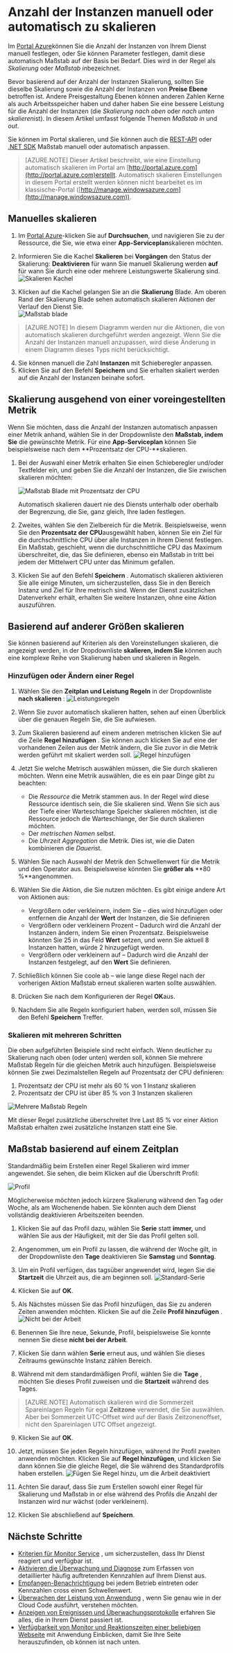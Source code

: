 <properties
    pageTitle="Anzahl der Instanzen manuell oder automatisch zu skalieren | Microsoft Azure"
    description="Informationen Sie zum Skalieren Ihrer Dienste Azure."
    authors="rboucher"
    manager="carolz"
    editor=""
    services="monitoring-and-diagnostics"
    documentationCenter="monitoring-and-diagnostics"/>

<tags
    ms.service="monitoring-and-diagnostics"
    ms.workload="na"
    ms.tgt_pltfrm="na"
    ms.devlang="na"
    ms.topic="article"
    ms.date="09/08/2015"
    ms.author="robb"/>

# <a name="scale-instance-count-manually-or-automatically"></a>Anzahl der Instanzen manuell oder automatisch zu skalieren

Im [Portal Azure](https://portal.azure.com/)können Sie die Anzahl der Instanzen von Ihrem Dienst manuell festlegen, oder Sie können Parameter festlegen, damit diese automatisch Maßstab auf der Basis bei Bedarf. Dies wird in der Regel als *Skalierung* oder *Maßstab in*bezeichnet.

Bevor basierend auf der Anzahl der Instanzen Skalierung, sollten Sie dieselbe Skalierung sowie die Anzahl der Instanzen von **Preise Ebene** betroffen ist. Andere Preisgestaltung Ebenen können anderen Zahlen Kerne als auch Arbeitsspeicher haben und daher haben Sie eine bessere Leistung für die Anzahl der Instanzen (die *Skalierung nach oben* oder *nach unten skalieren*ist). In diesem Artikel umfasst folgende Themen *Maßstab in* und *out*.

Sie können im Portal skalieren, und Sie können auch die [REST-API](https://msdn.microsoft.com/library/azure/dn931953.aspx) oder [.NET SDK](https://www.nuget.org/packages/Microsoft.Azure.Insights/) Maßstab manuell oder automatisch anpassen.

> [AZURE.NOTE] Dieser Artikel beschreibt, wie eine Einstellung automatisch skalieren im Portal am [http://portal.azure.com](http://portal.azure.com)erstellt. Automatisch skalieren Einstellungen in diesem Portal erstellt werden können nicht bearbeitet es im klassische-Portal ([http://manage.windowsazure.com](http://manage.windowsazure.com)).

## <a name="scaling-manually"></a>Manuelles skalieren

1. Im [Portal Azure](https://portal.azure.com/)-klicken Sie auf **Durchsuchen**, und navigieren Sie zu der Ressource, die Sie, wie etwa einer **App-Serviceplan**skalieren möchten.

2. Informieren Sie die Kachel **Skalieren** bei **Vorgängen** den Status der Skalierung: **Deaktivieren** für wann Sie manuell Skalierung werden **auf** für wann Sie durch eine oder mehrere Leistungswerte Skalierung sind.
    ![Skalieren Kachel](./media/insights-how-to-scale/Insights_UsageLens.png)

3. Klicken auf die Kachel gelangen Sie an die **Skalierung** Blade. Am oberen Rand der Skalierung Blade sehen automatisch skalieren Aktionen der Verlauf den Dienst Sie.  
    ![Maßstab blade](./media/insights-how-to-scale/Insights_ScaleBladeDayZero.png)

>[AZURE.NOTE] In diesem Diagramm werden nur die Aktionen, die von automatisch skalieren durchgeführt werden angezeigt. Wenn Sie die Anzahl der Instanzen manuell anzupassen, wird diese Änderung in einem Diagramm dieses Typs nicht berücksichtigt.

4. Sie können manuell die Zahl **Instanzen** mit Schieberegler anpassen.
5. Klicken Sie auf den Befehl **Speichern** und Sie erhalten skaliert werden auf die Anzahl der Instanzen beinahe sofort.

## <a name="scaling-based-on-a-pre-set-metric"></a>Skalierung ausgehend von einer voreingestellten Metrik

Wenn Sie möchten, dass die Anzahl der Instanzen automatisch anpassen einer Metrik anhand, wählen Sie in der Dropdownliste den **Maßstab, indem Sie** die gewünschte Metrik. Für eine **App-Serviceplan** können Sie beispielsweise nach dem **Prozentsatz der CPU-**skalieren.

1. Bei der Auswahl einer Metrik erhalten Sie einen Schieberegler und/oder Textfelder ein, und geben Sie die Anzahl der Instanzen, die Sie zwischen skalieren möchten:

    ![Maßstab Blade mit Prozentsatz der CPU](./media/insights-how-to-scale/Insights_ScaleBladeCPU.png)

    Automatisch skalieren dauert nie des Diensts unterhalb oder oberhalb der Begrenzung, die Sie, ganz gleich, Ihre laden festlegen.

2. Zweites, wählen Sie den Zielbereich für die Metrik. Beispielsweise, wenn Sie den **Prozentsatz der CPU**ausgewählt haben, können Sie ein Ziel für die durchschnittliche CPU über alle Instanzen in Ihrem Dienst festlegen. Ein Maßstab, geschieht, wenn die durchschnittliche CPU das Maximum überschreitet, die, das Sie definieren, ebenso ein Maßstab in tritt bei jedem der Mittelwert CPU unter das Minimum gefallen.

3. Klicken Sie auf den Befehl **Speichern** . Automatisch skalieren aktivieren Sie alle einige Minuten, um sicherzustellen, dass Sie in den Bereich Instanz und Ziel für Ihre metrisch sind. Wenn der Dienst zusätzlichen Datenverkehr erhält, erhalten Sie weitere Instanzen, ohne eine Aktion auszuführen.

## <a name="scale-based-on-other-metrics"></a>Basierend auf anderer Größen skalieren

Sie können basierend auf Kriterien als den Voreinstellungen skalieren, die angezeigt werden, in der Dropdownliste **skalieren, indem Sie** können auch eine komplexe Reihe von Skalierung haben und skalieren in Regeln.

### <a name="adding-or-changing-a-rule"></a>Hinzufügen oder Ändern einer Regel

1. Wählen Sie den **Zeitplan und Leistung Regeln** in der Dropdownliste **nach skalieren** : ![Leistungsregeln](./media/insights-how-to-scale/Insights_PerformanceRules.png)

2. Wenn Sie zuvor automatisch skalieren hatten, sehen auf einen Überblick über die genauen Regeln Sie, die Sie aufwiesen.

3. Zum Skalieren basierend auf einem anderen metrischen klicken Sie auf die Zeile **Regel hinzufügen** . Sie können auch klicken Sie auf eine der vorhandenen Zeilen aus der Metrik ändern, die Sie zuvor in die Metrik werden geführt mit skaliert werden soll.
![Regel hinzufügen](./media/insights-how-to-scale/Insights_AddRule.png)

4. Jetzt Sie welche Metrisch auswählen müssen, die Sie durch skalieren möchten. Wenn eine Metrik auswählen, die es ein paar Dinge gibt zu beachten:
    * Die *Ressource* die Metrik stammen aus. In der Regel wird diese Ressource identisch sein, die Sie skalieren sind. Wenn Sie sich aus der Tiefe einer Warteschlange Speicher skalieren möchten, ist die Ressource jedoch die Warteschlange, der Sie durch skalieren möchten.
    * Der *metrischen Namen* selbst.
    * Die *Uhrzeit Aggregation* die Metrik. Dies ist, wie die Daten kombinieren die *Dauer*ist.

5. Wählen Sie nach Auswahl der Metrik den Schwellenwert für die Metrik und den Operator aus. Beispielsweise könnten Sie **größer als** **80 %**angenommen.

6. Wählen Sie die Aktion, die Sie nutzen möchten. Es gibt einige andere Art von Aktionen aus:
    * Vergrößern oder verkleinern, indem Sie – dies wird hinzufügen oder entfernen die Anzahl der **Wert** der Instanzen, die Sie definieren
    * Vergrößern oder verkleinern Prozent – Dadurch wird die Anzahl der Instanzen ändern, indem Sie einen Prozentsatz. Beispielsweise könnten Sie 25 in das Feld **Wert** setzen, und wenn Sie aktuell 8 Instanzen hatten, würde 2 hinzugefügt werden.
    * Vergrößern oder verkleinern auf – Dadurch wird die Anzahl der Instanzen festgelegt, auf den **Wert** Sie definieren.

7. Schließlich können Sie coole ab – wie lange diese Regel nach der vorherigen Aktion Maßstab erneut skalieren warten sollte auswählen.

8. Drücken Sie nach dem Konfigurieren der Regel **OK**aus.

9. Nachdem Sie alle Regeln konfiguriert haben, werden soll, müssen Sie den Befehl **Speichern** Treffer.

### <a name="scaling-with-multiple-steps"></a>Skalieren mit mehreren Schritten

Die oben aufgeführten Beispiele sind recht einfach. Wenn deutlicher zu Skalierung nach oben (oder unten) werden soll, können Sie mehrere Maßstab Regeln für die gleichen Metrik auch hinzufügen. Beispielsweise können Sie zwei Dezimalstellen Regeln auf Prozentsatz der CPU definieren:

1. Prozentsatz der CPU ist mehr als 60 % von 1 Instanz skalieren
2. Prozentsatz der CPU ist über 85 % von 3 Instanzen skalieren

![Mehrere Maßstab Regeln](./media/insights-how-to-scale/Insights_MultipleScaleRules.png)

Mit dieser Regel zusätzliche überschreitet Ihre Last 85 % vor einer Aktion Maßstab erhalten zwei zusätzliche Instanzen statt eine Sie.

## <a name="scale-based-on-a-schedule"></a>Maßstab basierend auf einem Zeitplan


Standardmäßig beim Erstellen einer Regel Skalieren wird immer angewendet. Sie sehen, die beim Klicken auf die Überschrift Profil:

![Profil](./media/insights-how-to-scale/Insights_Profile.png)

Möglicherweise möchten jedoch kürzere Skalierung während den Tag oder Woche, als am Wochenende haben. Sie könnten auch dem Dienst vollständig deaktivieren Arbeitszeiten beenden.

1. Klicken Sie auf das Profil dazu, wählen Sie **Serie** statt **immer,** und wählen Sie aus der Häufigkeit, mit der Sie das Profil gelten soll.

2. Angenommen, um ein Profil zu lassen, die während der Woche gilt, in der Dropdownliste den **Tage** deaktivieren Sie **Samstag** und **Sonntag**.

3. Um ein Profil verfügen, das tagsüber angewendet wird, legen Sie die **Startzeit** die Uhrzeit aus, die am beginnen soll.
    ![Standard-Serie](./media/insights-how-to-scale/Insights_ProfileRecurrence.png)

4. Klicken Sie auf **OK**.

5. Als Nächstes müssen Sie das Profil hinzufügen, das Sie zu anderen Zeiten anwenden möchten. Klicken Sie auf die Zeile **Profil hinzufügen** .
    ![Nicht bei der Arbeit](./media/insights-how-to-scale/Insights_ProfileOffWork.png)

6. Benennen Sie Ihre neue, Sekunde, Profil, beispielsweise Sie konnte nennen Sie diese **nicht bei der Arbeit**.

7. Klicken Sie dann wählen **Serie** erneut aus, und wählen Sie dieses Zeitraums gewünschte Instanz zählen Bereich.

8. Während mit dem standardmäßigen Profil, wählen Sie die **Tage** , möchten Sie dieses Profil zuweisen und die **Startzeit** während des Tages.

>[AZURE.NOTE] Automatisch skalieren wird die Sommerzeit Spareinlagen Regeln für egal **Zeitzone** verwendet, die Sie auswählen. Aber bei Sommerzeit UTC-Offset wird auf der Basis Zeitzonenoffset, nicht den Spareinlagen UTC Offset angezeigt.

9. Klicken Sie auf **OK**.

10. Jetzt, müssen Sie jeden Regeln hinzufügen, während Ihr Profil zweiten anwenden möchten. Klicken Sie auf **Regel hinzufügen**, und klicken Sie dann können Sie die gleiche Regel, die Sie während des Standardprofils haben erstellen.
    ![Fügen Sie Regel hinzu, um die Arbeit deaktiviert](./media/insights-how-to-scale/Insights_RuleOffWork.png)

11. Achten Sie darauf, dass Sie zum Erstellen sowohl einer Regel für Skalierung und Maßstab in or else während des Profils die Anzahl der Instanzen wird nur wächst (oder verkleinern).

12. Klicken Sie abschließend auf **Speichern**.

## <a name="next-steps"></a>Nächste Schritte

* [Kriterien für Monitor Service](insights-how-to-customize-monitoring.md) , um sicherzustellen, dass Ihr Dienst reagiert und verfügbar ist.
* [Aktivieren die Überwachung und Diagnose](insights-how-to-use-diagnostics.md) zum Erfassen von detaillierter häufig auftretenden Kennzahlen auf Ihrem Dienst aus.
* [Empfangen-Benachrichtigung](insights-receive-alert-notifications.md) bei jedem Betrieb eintreten oder Kennzahlen cross einen Schwellenwert.
* [Überwachen der Leistung von Anwendung](../application-insights/app-insights-azure-web-apps.md) , wenn Sie genau wie in der Cloud Code ausführt, verstehen möchten.
* [Anzeigen von Ereignissen und Überwachungsprotokolle](insights-debugging-with-events.md) erfahren Sie alles, die in Ihrem Dienst passiert ist.
* [Verfügbarkeit von Monitor und Reaktionszeiten einer beliebigen Webseite](../application-insights/app-insights-monitor-web-app-availability.md) mit Anwendung Einblicken, damit Sie Ihre Seite herauszufinden, ob können ist nach unten.
